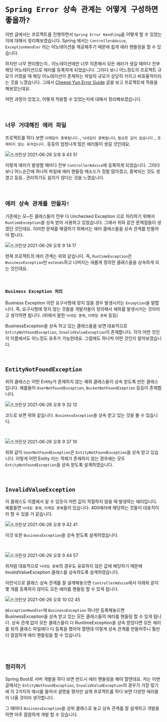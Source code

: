 # `Spring Error 상속 관계는 어떻게 구성하면 좋을까?`

이번 글에서는 프로젝트를 진행하면서 `Spring Error Handling`을 어떻게 할 수 있었는지에 대해서 정리해보겠습니다. Spring 에서는 `ControllerAdvice`, `ExceptionHandler` 라는 어노테이션을 제공해주기 때문에 쉽게 에러 핸들링을 할 수 있습니다. 

하지만 너무 편리했는지.. 어노테이션에만 너무 의존해서 모든 에러가 생길 때마다 전부 해당 어노테이션으로 에러를 등록하게 되었습니다. 그러다 보니 어느정도의 프로젝트 규모가 커졌을 때 해당 어노테이션이 존재하는 파일의 규모가 상당히 커지고 비효율적이라는 것을 느꼈습니다.
그래서 [Cheese Yun Error Guide](https://cheese10yun.github.io/spring-guide-exception/) 글을 보고 프로젝트에 적용을 해보았는데요. 

어떤 과정이 있었고, 어떻게 적용할 수 있었는지에 대해서 정리해보겠습니다. 

<br>

## `너무 거대해진 에러 파일`

프로젝트를 하다 보면 `이메일이 중복됩니다.`, `닉네임이 중복됩니다`, `필요한 값이 없습니다.`, `존재하지 않는 유저입니다.` 등등의 엄청나게 많은 에러들이 생길 것인데요. 

![스크린샷 2021-06-26 오후 8 43 51](https://user-images.githubusercontent.com/45676906/123511901-39b20e00-d6bf-11eb-9652-0670f704fc11.png)

이렇게 에러가 발생할 때마다 전부 `ControllerAdvice`에 등록하게 되었습니다. 그러다 보니 어느순간에 하나의 파일에 에러 핸들링 메소드가 정말 많아졌고, 중복되는 것도 생겼고 등등.. 관리하기도 쉽지가 않다는 것을 느꼈습니다.

 
<br>

## `에러 상속 관계를 만들자!`

기존에는 모~든 클래스들이 전부 다 Unchecked Exception 으로 처리하기 위해서 `RuntimeException`을 상속 받아 사용하고 있었습니다. 그래서 위와 같은 문제점들이 생겼던 것인데요. 이러한 문제를 해결하기 위해서는 에러 클래스들을 상속 관계를 만들어야 합니다.

![스크린샷 2021-06-26 오후 9 14 17](https://user-images.githubusercontent.com/45676906/123512634-797af480-d6c3-11eb-9e86-e2c68015cf20.png)

현재 프로젝트의 에러 관계는 위와 같습니다. 즉, `RuntimeException`은 `BusinessException`만 `extends`하고 나머지는 새롭게 정의한 클래스들을 상속하게 되는 것인데요. 

<br>

### `Business Exception 처리`

Business Exception 이란 요구사항에 맞지 않을 경우 발생시키는 `Exception`을 말합니다. 즉, 요구사항에 맞지 않는 것들을 개발자들이 정의해서 예외를 발생시키는 것이라고 생각하면 됩니다. (위에서 말한 `닉네임 중복`, `이메일 중복` 등등)

BusinessException을 상속 하고 있는 클래스들을 보면 대표적으로 `EntityNotFoundException`, `InvalidValueException`이 존재합니다. 각각 어떤 것인지 이름에서도 어느정도 유추가 가능한데요. 그럼에도 하나씩 어떤 것인지 알아보겠습니다. 

<br>

## `EntityNotFoundException`

위의 클래스는 어떤 Entity가 존재하지 않는 예외 클래스들이 상속 받도록 만든 클래스입니다. 예를들어 `UserNotFoundException`, `BucketNotFoundExeption` 등등이 존재합니다. 

![스크린샷 2021-06-26 오후 9 32 12](https://user-images.githubusercontent.com/45676906/123513092-1fc7f980-d6c6-11eb-8403-dd696c2beea9.png)

코드로 보면 위와 같습니다. `BusinessException`을 상속 받고 있는 것을 볼 수 있습니다. 

<br>

![스크린샷 2021-06-26 오후 9 37 10](https://user-images.githubusercontent.com/45676906/123513186-ab418a80-d6c6-11eb-9bfd-e466e9d46179.png)

위와 같이 `UserNotFoundException`은 `EntityNotFoundException`을 상속 받고 있습니다. 이렇게 어떤 Entity 라는 객체가 존재하지 않는 경우에는 모두 `EntityNotFoundException`을 상속 받도록 설계하였습니다. 

<br>

## `InvalidValueException`

이 클래스도 이름에서 알 수 있듯이 어떤 값이 적절하지 않을 때 발생하는 에러입니다. 예를들면 `닉네임 중복`, `이메일 중복`들이 있습니다. 400에러에 해당하는 것들이 대표적이라 할 수 있을 거 같습니다. 

![스크린샷 2021-06-26 오후 9 42 41](https://user-images.githubusercontent.com/45676906/123513300-7124b880-d6c7-11eb-9999-5c1c13c1c54a.png)

이것 또한 `BusinessException`을 상속 받도록 설계하였습니다. 

<br>

![스크린샷 2021-06-26 오후 9 44 57](https://user-images.githubusercontent.com/45676906/123513352-c365d980-d6c7-11eb-8d4a-3c7da3d10baa.png)

위처럼 대표적으로 `닉네임 중복`의 경우도 유효하지 않은 값에 해당하기 때문에 InvalidValueException 클래스를 상속하도록 설계하였습니다. 

이런식으로 클래스 상속 관계를 잘 설계해놓으면 `ControllerAdvice`에서 아래와 같이 몇 개를 등록하지 않아도 모든 에러를 핸들링 할 수 있게 됩니다. 

![스크린샷 2021-06-26 오후 10 02 45](https://user-images.githubusercontent.com/45676906/123513812-3ec88a80-d6ca-11eb-8807-8a2c05a43f10.png)

`@ExceptionHandler`에 `BusinessException` 하나만 등록해놓으면 BusinessException을 상속 받고 있는 모든 클래스들의 에러를 핸들링 할 수 있게 됩니다. 상속 관계 없이 모든 클래스들이 다 RuntimeException을 상속 받았다면 모든 에러를 위의 클래스 파일에다 다 등록을 했어야 할텐데 
이렇게 상속 관계를 만들어주니 훨씬 더 깔끔하게 에러 핸들링을 할 수 있습니다. 

<br> <br>

## `정리하기`

Spring Boot로 서버 개발을 하다 보면 반드시 에러 핸들링을 해야 할텐데요. 저는 이번 글에서는 `EntityNotFoundException`, `InvalidValudException`의 경우가 가장 많기에 이 2가지의 예시를 들어서 설명을 했지만 실제 프로젝트를 하다 보면 다양한 에러들이 나올 것이라 생각합니다. 

그 때마다 `BusinessException`을 상위 클래스로 놓고 상속 관계를 잘 설계하고 개발을 하면 아주 깔끔하게 개발 할 수 있습니다. 
